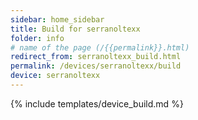 ```yaml
---
sidebar: home_sidebar
title: Build for serranoltexx
folder: info
# name of the page (/{{permalink}}.html)
redirect_from: serranoltexx_build.html
permalink: /devices/serranoltexx/build
device: serranoltexx
---
```

{% include templates/device_build.md %}
